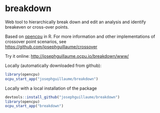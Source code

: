 breakdown
=========

Web tool to hierarchically break down and edit an analysis and identify breakeven or cross-over points. 

Based on [opencpu](https://www.opencpu.org/) in R. For more information and other implementations of crossover point scenarios, see https://github.com/josephguillaume/crossover

Try it online: http://josephguillaume.ocpu.io/breakdown/www/

Locally (automatically downloaded from github):
```R
library(opencpu)
ocpu_start_app("josephguillaume/breakdown")
```

Locally with a local installation of the package
```R
devtools::install_github("josephguillaume/breakdown")
library(opencpu)
ocpu_start_app("breakdown")
```
